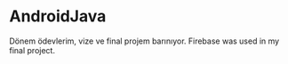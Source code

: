 # AndroidJava
Dönem ödevlerim, vize ve final projem barınıyor. Firebase was used in my final project.
